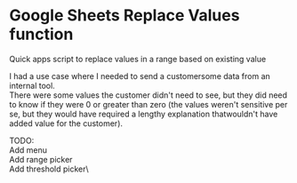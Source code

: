 # Google Sheets Replace Values function
Quick apps script to replace values in a range based on existing value

I had a use case where I needed to send a customersome data from an internal tool.\
There were some values the customer didn't need to see, but they did need to know if they were 0 or greater than zero (the values weren't sensitive per se, but they would have required a lengthy explanation thatwouldn't have added value for the customer).  

TODO:\
Add menu\
Add range picker\
Add threshold picker\
